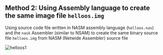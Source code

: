 
## Method 2:  Using Assembly language to create the same image file ``helloos.img`` 
Using source code file written in NASM assembly language (``helloos.nas``)  and the ``nask`` Assembler (similar to NSAM) to create the same binary source file ``helloos.img`` from NASM (Netwide Assembler) source file 

![helloos1](https://github.com/tianyuan09/self-made-OS/assets/67927023/6428ba02-1af3-4176-901e-1d06d45d0d28)
